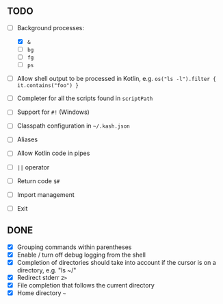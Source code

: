 ## TODO 

- [ ] Background processes:
    - [X] `&`
    - [ ] `bg`
    - [ ] `fg`
    - [ ] `ps`
- [ ] Allow shell output to be processed in Kotlin, e.g. `os("ls -l").filter { it.contains("foo") }`
- [ ] Completer for all the scripts found in `scriptPath`
- [ ] Support for `#!` (Windows)
- [ ] Classpath configuration in `~/.kash.json`
- [ ] Aliases
- [ ] Allow Kotlin code in pipes
- [ ] `||` operator
- [ ] Return code `$#`
- [ ] Import management
- [ ] Exit
 

## DONE

- [X] Grouping commands within parentheses
- [X] Enable / turn off debug logging from the shell
- [X] Completion of directories should take into account if the cursor is on a directory, e.g. "ls ~/<tab>"
- [X] Redirect stderr `2>`
- [X] File completion that follows the current directory
- [X] Home directory `~`
